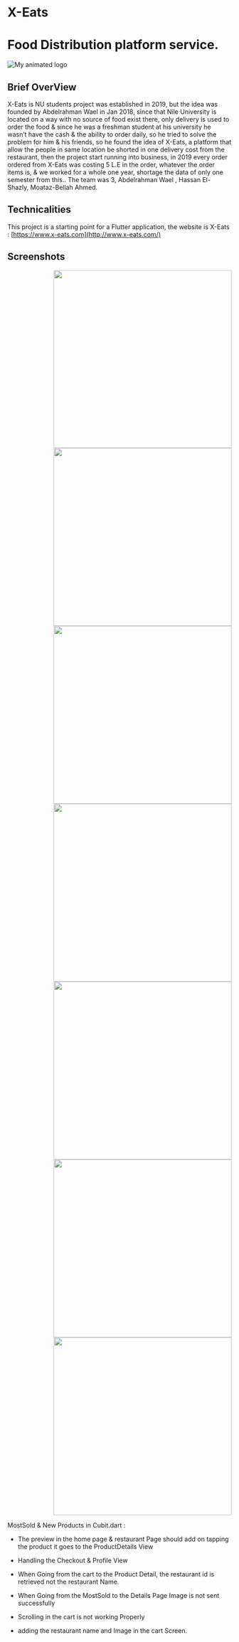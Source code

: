 # X-Eats

# Food Distribution platform service.

![My animated logo](assets/Images/background.jpg)

## Brief OverView

X-Eats is NU students project was established in 2019, but the idea was founded by Abdelrahman Wael in Jan 2018, since that Nile University is located on a way with no source of food exist there, only delivery is used to order the food & since he was a freshman student at his university he wasn’t have the cash & the ability to order daily, so he tried to solve the problem for him & his friends, so he found the idea of X-Eats, a platform that allow the people in same location be shorted in one delivery cost from the restaurant, then the project start running into business, in 2019 every order ordered from X-Eats was costing 5 L.E in the order, whatever the order items is, & we worked for a whole one year, shortage the data of only one semester from this.. The team was 3, Abdelrahman Wael , Hassan El-Shazly, Moataz-Bellah Ahmed.


## Technicalities

This project is a starting point for a Flutter application, the website is X-Eats : [https://www.x-eats.com](http://www.x-eats.com/)


## Screenshots

<div align="right">
    <img src="assets/01.jpg" width="400px"</img>
    <img src="assets/02.jpg" width="400px"</img>
    <img src="assets/03.jpg" width="400px"</img>
    <img src="assets/04.jpg" width="400px"</img>
    <img src="assets/05.jpg" width="400px"</img>
    <img src="assets/06.jpg" width="400px"</img>
    <img src="assets/07.jpg" width="400px"</img>
</div>

MostSold & New Products in Cubit.dart :


- The preview in the home page & restaurant Page should add on tapping the product it goes to the ProductDetails View

- Handling the Checkout & Profile View 

- When Going from the cart to the Product Detail, the restaurant id is retrieved not the restaurant Name.

- When Going from the MostSold to the Details Page Image is not sent successfully

- Scrolling in the cart is not working Properly

- adding the restaurant name and Image in the cart Screen.
